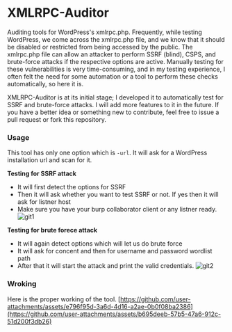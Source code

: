 # XMLRPC-Auditor
Auditing tools for WordPress's xmlrpc.php. Frequently, while testing WordPress, we come across the xmlrpc.php file, and we know that it should be disabled or restricted from being accessed by the public. The xmlrpc.php file can allow an attacker to perform SSRF (blind), CSPS, and brute-force attacks if the respective options are active. Manually testing for these vulnerabilities is very time-consuming, and in my testing experience, I often felt the need for some automation or a tool to perform these checks automatically, so here it is.

XMLRPC-Auditor is at its initial stage; I developed it to automatically test for SSRF and brute-force attacks. I will add more features to it in the future. If you have a better idea or something new to contribute, feel free to issue a pull request or fork this repository.

### Usage
This tool has only one option which is `-url`. It will ask for a WordPress installation url and scan for it.

**Testing for SSRF attack**
+ It will first detect the options for SSRF
+ Then it will ask whether you want to test SSRF or not. If yes then it will ask for listner host
+ Make sure you have your burp collaborator client or any listner ready.
![git1](https://github.com/user-attachments/assets/72761e85-a335-4c38-ba7c-c921a85f8ec4)

**Testing for brute forece attack**
+ It will again detect options which will let us do brute force
+ It will ask for concent and then for username and password wordlist path
+ After that it will start the attack and print the valid credentials.
  ![git2](https://github.com/user-attachments/assets/f93edeae-144e-4860-808f-84b85b7c2f17)

### Wroking
Here is the proper working of the tool.
[https://github.com/user-attachments/assets/e796f95d-3a6d-4d16-a2ae-0b0f08ba2386](https://github.com/user-attachments/assets/b695deeb-57b5-47a6-912c-51d200f3db26)

